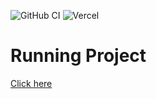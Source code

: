 ![GitHub CI](https://github.com/juliocmbueno/portfolio-angular-dynamic-forms/actions/workflows/node.js.yml/badge.svg)
![Vercel](https://vercelbadge.vercel.app/api/juliocmbueno/portfolio-angular-dynamic-forms)

# Running Project
[Click here](https://portfolio-angular-dynamic-forms.vercel.app)

